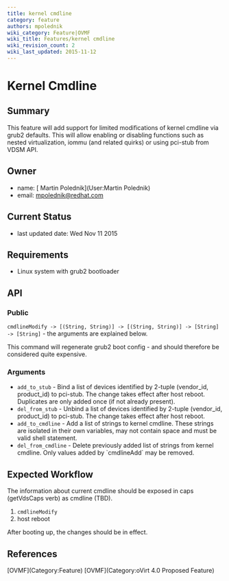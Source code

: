 ```yaml
---
title: kernel cmdline
category: feature
authors: mpolednik
wiki_category: Feature|OVMF
wiki_title: Features/kernel cmdline
wiki_revision_count: 2
wiki_last_updated: 2015-11-12
---
```


# Kernel Cmdline

## Summary

This feature will add support for limited modifications of kernel cmdline via grub2 defaults. This will allow enabling or disabling functions such as nested virtualization, iommu (and related quirks) or using pci-stub from VDSM API.

## Owner

*   name: [ Martin Polednik](User:Martin Polednik)
*   email: <mpolednik@redhat.com>

## Current Status

*   last updated date: Wed Nov 11 2015

## Requirements

*   Linux system with grub2 bootloader

## API

### Public

`cmdlineModify -> [(String, String)] -> [(String, String)] -> [String] -> [String]` - the arguments are explained below.

This command will regenerate grub2 boot config - and should therefore be considered quite expensive.

### Arguments

*   `add_to_stub` - Bind a list of devices identified by 2-tuple (vendor_id, product_id) to pci-stub. The change takes effect after host reboot. Duplicates are only added once (if not already present).
*   `del_from_stub` - Unbind a list of devices identified by 2-tuple (vendor_id, product_id) to pci-stub. The change takes effect after host reboot.
*   `add_to_cmdline` - Add a list of strings to kernel cmdline. These strings are isolated in their own variables, may not contain space and must be valid shell statement.
*   `del_from_cmdline` - Delete previously added list of strings from kernel cmdline. Only values added by \`cmdlineAdd\` may be removed.

## Expected Workflow

The information about current cmdline should be exposed in caps (getVdsCaps verb) as cmdline (TBD).

1.  `cmdlineModify`
2.  host reboot

After booting up, the changes should be in effect.

## References

<references/>
[OVMF](Category:Feature) [OVMF](Category:oVirt 4.0 Proposed Feature)
